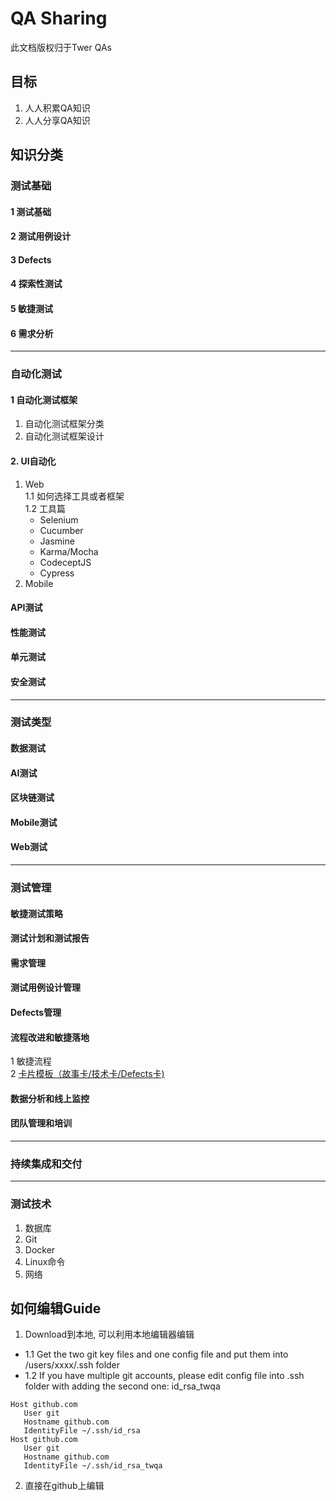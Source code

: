 # QA Sharing
此文档版权归于Twer QAs

## 目标
1. 人人积累QA知识
2. 人人分享QA知识

## 知识分类
### 测试基础
#### 1 测试基础
#### 2 测试用例设计
#### 3 Defects
#### 4 探索性测试
#### 5 敏捷测试
#### 6 需求分析

***
### 自动化测试
#### 1 自动化测试框架
1. 自动化测试框架分类
2. 自动化测试框架设计
#### 2. UI自动化
1. Web   
1.1 如何选择工具或者框架  
1.2 工具篇  
    * Selenium
    * Cucumber
    * Jasmine
    * Karma/Mocha
    * CodeceptJS
    * Cypress
2. Mobile
#### API测试
#### 性能测试
#### 单元测试
#### 安全测试

***
### 测试类型
#### 数据测试
#### AI测试
#### 区块链测试
#### Mobile测试
#### Web测试

***
### 测试管理
#### 敏捷测试策略
#### 测试计划和测试报告
#### 需求管理
#### 测试用例设计管理
#### Defects管理
#### 流程改进和敏捷落地
1 敏捷流程     
2 [卡片模板（故事卡/技术卡/Defects卡)](https://github.com/QATWer/QA-Sharing/blob/master/card%20template.md "卡片模板")
#### 数据分析和线上监控
#### 团队管理和培训

***
### 持续集成和交付

***
### 测试技术
1. 数据库
2. Git
3. Docker
4. Linux命令
5. 网络

## 如何编辑Guide
1. Download到本地, 可以利用本地编辑器编辑
* 1.1 Get the two git key files and one config file and put them into /users/xxxx/.ssh folder
* 1.2 If you have multiple git accounts, please edit config file into .ssh folder with adding the second one: id_rsa_twqa
```
Host github.com
   User git
   Hostname github.com
   IdentityFile ~/.ssh/id_rsa
Host github.com
   User git
   Hostname github.com
   IdentityFile ~/.ssh/id_rsa_twqa
```
2. 直接在github上编辑










